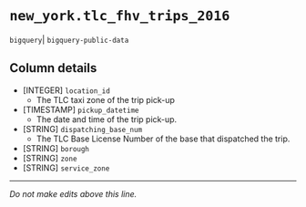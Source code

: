 # `new_york.tlc_fhv_trips_2016`
`bigquery`| `bigquery-public-data`

## Column details
* [INTEGER]   `location_id`
  - The TLC taxi zone of the trip pick-up
* [TIMESTAMP] `pickup_datetime`
  - The date and time of the trip pick-up.
* [STRING]    `dispatching_base_num`
  - The TLC Base License Number of the base that dispatched the trip.
* [STRING]    `borough`
* [STRING]    `zone`
* [STRING]    `service_zone`

-------------------------------------------------------------------------------
*Do not make edits above this line.*
